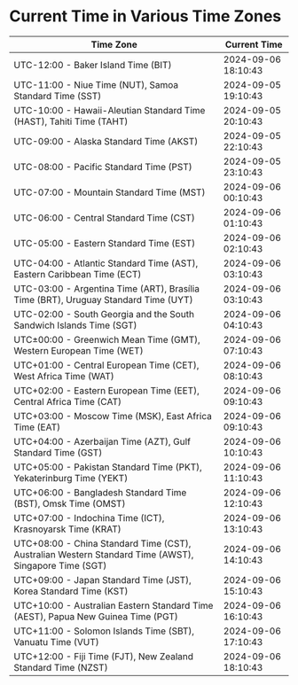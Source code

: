 # Current Time in Various Time Zones

| Time Zone | Current Time |
|-----------|--------------|
| UTC-12:00 - Baker Island Time (BIT) | 2024-09-06 18:10:43 |
| UTC-11:00 - Niue Time (NUT), Samoa Standard Time (SST) | 2024-09-05 19:10:43 |
| UTC-10:00 - Hawaii-Aleutian Standard Time (HAST), Tahiti Time (TAHT) | 2024-09-05 20:10:43 |
| UTC-09:00 - Alaska Standard Time (AKST) | 2024-09-05 22:10:43 |
| UTC-08:00 - Pacific Standard Time (PST) | 2024-09-05 23:10:43 |
| UTC-07:00 - Mountain Standard Time (MST) | 2024-09-06 00:10:43 |
| UTC-06:00 - Central Standard Time (CST) | 2024-09-06 01:10:43 |
| UTC-05:00 - Eastern Standard Time (EST) | 2024-09-06 02:10:43 |
| UTC-04:00 - Atlantic Standard Time (AST), Eastern Caribbean Time (ECT) | 2024-09-06 03:10:43 |
| UTC-03:00 - Argentina Time (ART), Brasília Time (BRT), Uruguay Standard Time (UYT) | 2024-09-06 03:10:43 |
| UTC-02:00 - South Georgia and the South Sandwich Islands Time (SGT) | 2024-09-06 04:10:43 |
| UTC±00:00 - Greenwich Mean Time (GMT), Western European Time (WET) | 2024-09-06 07:10:43 |
| UTC+01:00 - Central European Time (CET), West Africa Time (WAT) | 2024-09-06 08:10:43 |
| UTC+02:00 - Eastern European Time (EET), Central Africa Time (CAT) | 2024-09-06 09:10:43 |
| UTC+03:00 - Moscow Time (MSK), East Africa Time (EAT) | 2024-09-06 09:10:43 |
| UTC+04:00 - Azerbaijan Time (AZT), Gulf Standard Time (GST) | 2024-09-06 10:10:43 |
| UTC+05:00 - Pakistan Standard Time (PKT), Yekaterinburg Time (YEKT) | 2024-09-06 11:10:43 |
| UTC+06:00 - Bangladesh Standard Time (BST), Omsk Time (OMST) | 2024-09-06 12:10:43 |
| UTC+07:00 - Indochina Time (ICT), Krasnoyarsk Time (KRAT) | 2024-09-06 13:10:43 |
| UTC+08:00 - China Standard Time (CST), Australian Western Standard Time (AWST), Singapore Time (SGT) | 2024-09-06 14:10:43 |
| UTC+09:00 - Japan Standard Time (JST), Korea Standard Time (KST) | 2024-09-06 15:10:43 |
| UTC+10:00 - Australian Eastern Standard Time (AEST), Papua New Guinea Time (PGT) | 2024-09-06 16:10:43 |
| UTC+11:00 - Solomon Islands Time (SBT), Vanuatu Time (VUT) | 2024-09-06 17:10:43 |
| UTC+12:00 - Fiji Time (FJT), New Zealand Standard Time (NZST) | 2024-09-06 18:10:43 |
